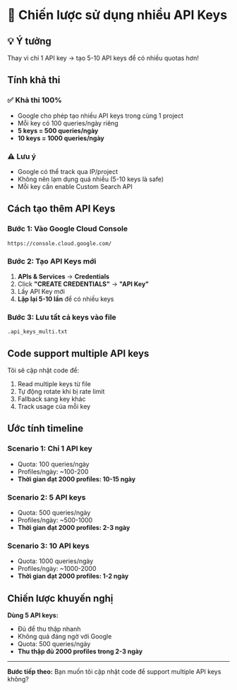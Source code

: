 # 🔑 Chiến lược sử dụng nhiều API Keys

## 💡 Ý tưởng
Thay vì chỉ 1 API key → tạo 5-10 API keys để có nhiều quotas hơn!

## Tính khả thi

### ✅ Khả thi 100%
- Google cho phép tạo nhiều API keys trong cùng 1 project
- Mỗi key có 100 queries/ngày riêng
- **5 keys = 500 queries/ngày**
- **10 keys = 1000 queries/ngày**

### ⚠️ Lưu ý
- Google có thể track qua IP/project
- Không nên lạm dụng quá nhiều (5-10 keys là safe)
- Mỗi key cần enable Custom Search API

## Cách tạo thêm API Keys

### Bước 1: Vào Google Cloud Console
```
https://console.cloud.google.com/
```

### Bước 2: Tạo API Keys mới
1. **APIs & Services** → **Credentials**
2. Click **"CREATE CREDENTIALS"** → **"API Key"**
3. Lấy API Key mới
4. **Lặp lại 5-10 lần** để có nhiều keys

### Bước 3: Lưu tất cả keys vào file
```
.api_keys_multi.txt
```

## Code support multiple API keys

Tôi sẽ cập nhật code để:
1. Read multiple keys từ file
2. Tự động rotate khi bị rate limit
3. Fallback sang key khác
4. Track usage của mỗi key

## Ước tính timeline

### Scenario 1: Chỉ 1 API key
- Quota: 100 queries/ngày
- Profiles/ngày: ~100-200
- **Thời gian đạt 2000 profiles: 10-15 ngày**

### Scenario 2: 5 API keys  
- Quota: 500 queries/ngày
- Profiles/ngày: ~500-1000
- **Thời gian đạt 2000 profiles: 2-3 ngày**

### Scenario 3: 10 API keys
- Quota: 1000 queries/ngày  
- Profiles/ngày: ~1000-2000
- **Thời gian đạt 2000 profiles: 1-2 ngày**

## Chiến lược khuyến nghị

**Dùng 5 API keys:**
- Đủ để thu thập nhanh
- Không quá đáng ngờ với Google
- Quota: 500 queries/ngày
- **Thu thập đủ 2000 profiles trong 2-3 ngày**

---

**Bước tiếp theo:** Bạn muốn tôi cập nhật code để support multiple API keys không?


